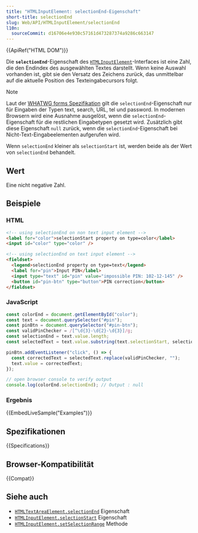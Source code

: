 ```yaml
---
title: "HTMLInputElement: selectionEnd-Eigenschaft"
short-title: selectionEnd
slug: Web/API/HTMLInputElement/selectionEnd
l10n:
  sourceCommit: d16706e4e930c57161d473287374a9286c663147
---
```


{{ApiRef("HTML DOM")}}

Die **`selectionEnd`**-Eigenschaft des [`HTMLInputElement`](/de/docs/Web/API/HTMLInputElement)-Interfaces ist eine Zahl, die den Endindex des ausgewählten Textes darstellt. Wenn keine Auswahl vorhanden ist, gibt sie den Versatz des Zeichens zurück, das unmittelbar auf die aktuelle Position des Texteingabecursors folgt.

> [!NOTE]
> Laut der [WHATWG forms Spezifikation](https://html.spec.whatwg.org/multipage/forms.html#concept-input-apply) gilt die `selectionEnd`-Eigenschaft nur für Eingaben der Typen text, search, URL, tel und password. In modernen Browsern wird eine Ausnahme ausgelöst, wenn die `selectionEnd`-Eigenschaft für die restlichen Eingabetypen gesetzt wird. Zusätzlich gibt diese Eigenschaft `null` zurück, wenn die `selectionEnd`-Eigenschaft bei Nicht-Text-Eingabeelementen aufgerufen wird.

Wenn `selectionEnd` kleiner als `selectionStart` ist, werden beide als der Wert von `selectionEnd` behandelt.

## Wert

Eine nicht negative Zahl.

## Beispiele

### HTML

```html
<!-- using selectionEnd on non text input element -->
<label for="color">selectionStart property on type=color</label>
<input id="color" type="color" />

<!-- using selectionEnd on text input element -->
<fieldset>
  <legend>selectionEnd property on type=text</legend>
  <label for="pin">Input PIN</label>
  <input type="text" id="pin" value="impossible PIN: 102-12-145" />
  <button id="pin-btn" type="button">PIN correction</button>
</fieldset>
```

### JavaScript

```js
const colorEnd = document.getElementById("color");
const text = document.querySelector("#pin");
const pinBtn = document.querySelector("#pin-btn");
const validPinChecker = /[^\d{3}-\d{2}-\d{3}]/g;
const selectionEnd = text.value.length;
const selectedText = text.value.substring(text.selectionStart, selectionEnd);

pinBtn.addEventListener("click", () => {
  const correctedText = selectedText.replace(validPinChecker, "");
  text.value = correctedText;
});

// open browser console to verify output
console.log(colorEnd.selectionEnd); // Output : null
```

### Ergebnis

{{EmbedLiveSample("Examples")}}

## Spezifikationen

{{Specifications}}

## Browser-Kompatibilität

{{Compat}}

## Siehe auch

- [`HTMLTextAreaElement.selectionEnd`](/de/docs/Web/API/HTMLTextAreaElement/selectionEnd) Eigenschaft
- [`HTMLInputElement.selectionStart`](/de/docs/Web/API/HTMLInputElement/selectionStart) Eigenschaft
- [`HTMLInputElement.setSelectionRange`](/de/docs/Web/API/HTMLInputElement/setSelectionRange) Methode
